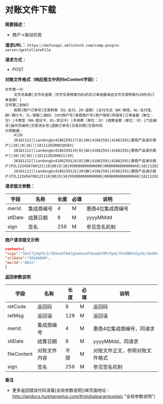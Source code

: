 # 对账文件下载
**简要描述：**

- 商户->联动优势


**请求URL：** 
`https://mofunapi.umfintech.com/comp-pospre-server/getCollateFile`
  
**请求方式：**
- POST 

**对账文件格式（响应报文中的fileContent字段）：**
``` 
文件第一行  
	文件总条数|文件总金额（文件交易种类为01的总订单金额减去文件交易种类为20的总订单金额）|
文件第二到N行  
	账期|商户订单号|交易种类（01-支付，20-退款）|支付方式（WX-微信，AL-支付宝，BK-银行卡，YL-银联二维码）|U付商户号|恵商商户号|商户简称|终端号|订单金额（单位：分）|卡类型（00-借记卡，01-贷记卡）|手续费（单位：分）|结算金额（单位：分）|门店编号|操作员编号|交易流水号|退款订单号|交易日期|交易时间
示例数据：
	4|20
	20181112|liandongbs4186259117|01|WX|41862591|41862591|惠商产品演示商户||10||0|10|||1811120200010583|
	20181112|liandongbs4186259119|01|WX|41862591|41862591|惠商产品演示商户||10||0|10|||1811120200011139|
	20181112|liandongbs4186259124|01|BK|41862591|41862591|惠商产品演示商户|P2L123456789123|10|00|0|10|950000000000000|0000000000000048|1811120200013492||20181112|223954
	20181112|liandongbs4186259125|20|BK|41862591|41862591|惠商产品演示商户|P2L123456789123|10|00|0|10|950000000000000|0000000000000048|1811120200013493|liandongbs4186259124|20181112|224019
```




**请求报文参数：**

|	字段	|	名称	|	长度	|	必填	|	说明	|
|----|----|----|----|----|
|	merId	|	集成商编号	|	4	|	M	|	惠商4位集成商编号	|
|	stlDate	|	结算日期	|	8	|	M	|	yyyyMMdd	|
|	sign	|	签名	|	256	|	M	|	参见签名机制	|


 **商户请求报文示例**

```json
context={
"sign":"SEvC7jXqVYL3/3QVwiK764Jg1wOasdfdazAdrMPxTpmLYhtkNNV42yCA/1AnMS4+PGmg2ksn+rzC2E6hKXlg/NpfHfCGTLSpasdasdasmdggYuCc8Q2Mn1uBhxJaJBof/AkrGMMskCHpE+asdfa3S6NlYI8PpC3g658Q=",
"stlDate":"20180809",
"merId":"0012"
}
```


 **返回参数说明** 


|	字段	|	名称	|	长度	|	必填	|	说明	|
|----|----|----|----|----|
|	retCode	|	返回码	|	8	|	M	|	返回码	|
|	retMsg	|	返回语	|	128	|	M	|	返回语	|
|	merId	|	集成商编号	|	4	|	M	|	惠商4位集成商编号，同请求	|
|	stlDate	|	结算日期	|	8	|	M	|	yyyyMMdd，同请求	|
|	fileContent	|	对账文件内容	|	不限	|	M	|	对账文件正文，参照对账文件格式	|
|	sign	|	签名	|	256	|	M	|	参见签名机制	|

 **备注** 
- 更多返回错误代码请看[全局参数说明](单页面地址 : http://apidocs.huishangplus.com/#/globalparamexplain "全局参数说明")